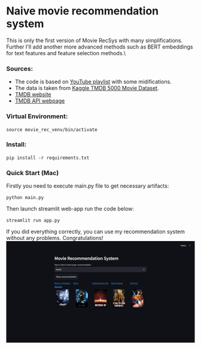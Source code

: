 # Naive movie recommendation system

This is only the first version of Movie RecSys with many simplifications.\
Further I'll add another more advanced methods such as BERT embeddings for text features and feature selection methods.\

### Sources:
- The code is based on [YouTube playlist](https://www.youtube.com/playlist?list=PLkz_y24mlSJYWa_JEjptWvwXToNNXIXOp) with some midifications.
- The data is taken from [Kaggle TMDB 5000 Movie Dataset](https://www.kaggle.com/datasets/tmdb/tmdb-movie-metadata).
- [TMDB website](https://www.themoviedb.org/)
- [TMDB API webpage](https://developer.themoviedb.org/reference/intro/getting-started)

### Virtual Environment:
```
source movie_rec_venv/bin/activate
```

### Install:
```
pip install -r requirements.txt
```

### Quick Start (Mac)

Firstly you need to execute main.py file to get necessary artifacts:
```
python main.py
```

Then launch streamlit web-app run the code below:
```
streamlit run app.py
```

If you did everything correctly, you can use my recommendation system without any problems. Congratulations!\
![Movie Recommender](images/movie_recsys.jpg)